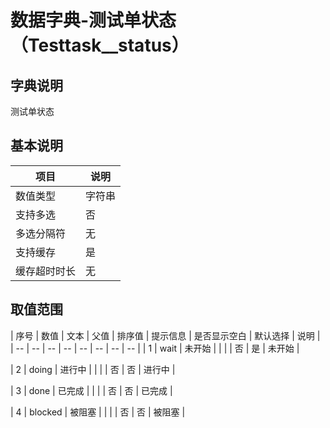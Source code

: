 # 数据字典-测试单状态（Testtask__status）
## 字典说明
测试单状态

## 基本说明
| 项目 | 说明 |
| -- | -- |
| 数值类型 | 字符串 |
| 支持多选 | 否 |
| 多选分隔符 | 无 |
| 支持缓存 | 是 |
| 缓存超时时长 | 无 |

## 取值范围
| 序号 | 数值 | 文本 | 父值 | 排序值 | 提示信息 | 是否显示空白 | 默认选择 | 说明 |
| -- | -- | -- | -- | -- | -- | -- | -- |
| 1 | wait | 未开始 |  |  |  | 否 | 是 | 未开始 |

| 2 | doing | 进行中 |  |  |  | 否 | 否 | 进行中 |

| 3 | done | 已完成 |  |  |  | 否 | 否 | 已完成 |

| 4 | blocked | 被阻塞 |  |  |  | 否 | 否 | 被阻塞 |



